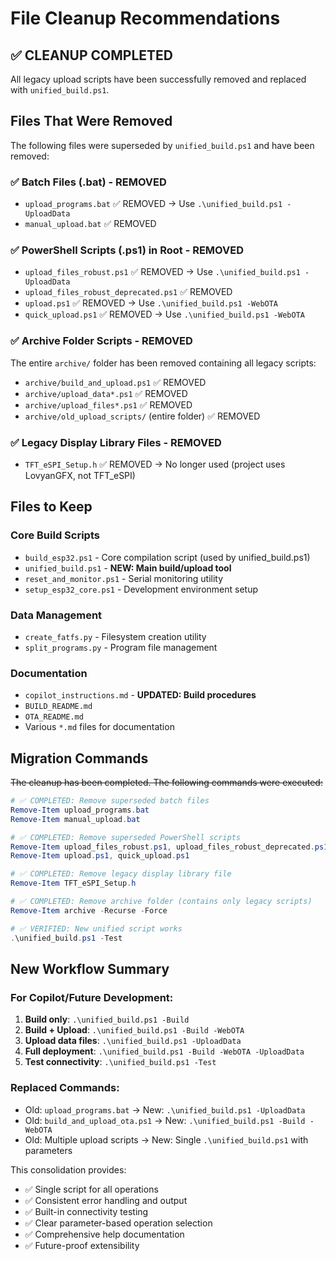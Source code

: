# File Cleanup Recommendations

## ✅ CLEANUP COMPLETED
All legacy upload scripts have been successfully removed and replaced with `unified_build.ps1`.

## Files That Were Removed
The following files were superseded by `unified_build.ps1` and have been removed:

### ✅ Batch Files (.bat) - REMOVED
- `upload_programs.bat` ✅ REMOVED → Use `.\unified_build.ps1 -UploadData`
- `manual_upload.bat` ✅ REMOVED

### ✅ PowerShell Scripts (.ps1) in Root - REMOVED
- `upload_files_robust.ps1` ✅ REMOVED → Use `.\unified_build.ps1 -UploadData`
- `upload_files_robust_deprecated.ps1` ✅ REMOVED
- `upload.ps1` ✅ REMOVED → Use `.\unified_build.ps1 -WebOTA`
- `quick_upload.ps1` ✅ REMOVED → Use `.\unified_build.ps1 -WebOTA`

### ✅ Archive Folder Scripts - REMOVED
The entire `archive/` folder has been removed containing all legacy scripts:
- `archive/build_and_upload.ps1` ✅ REMOVED
- `archive/upload_data*.ps1` ✅ REMOVED
- `archive/upload_files*.ps1` ✅ REMOVED
- `archive/old_upload_scripts/` (entire folder) ✅ REMOVED

### ✅ Legacy Display Library Files - REMOVED
- `TFT_eSPI_Setup.h` ✅ REMOVED → No longer used (project uses LovyanGFX, not TFT_eSPI)

## Files to Keep

### Core Build Scripts
- `build_esp32.ps1` - Core compilation script (used by unified_build.ps1)
- `unified_build.ps1` - **NEW: Main build/upload tool**
- `reset_and_monitor.ps1` - Serial monitoring utility
- `setup_esp32_core.ps1` - Development environment setup

### Data Management
- `create_fatfs.py` - Filesystem creation utility
- `split_programs.py` - Program file management

### Documentation
- `copilot_instructions.md` - **UPDATED: Build procedures**
- `BUILD_README.md`
- `OTA_README.md`
- Various `*.md` files for documentation

## Migration Commands

~~The cleanup has been completed. The following commands were executed:~~

```powershell
# ✅ COMPLETED: Remove superseded batch files
Remove-Item upload_programs.bat
Remove-Item manual_upload.bat

# ✅ COMPLETED: Remove superseded PowerShell scripts
Remove-Item upload_files_robust.ps1, upload_files_robust_deprecated.ps1
Remove-Item upload.ps1, quick_upload.ps1

# ✅ COMPLETED: Remove legacy display library file
Remove-Item TFT_eSPI_Setup.h

# ✅ COMPLETED: Remove archive folder (contains only legacy scripts)
Remove-Item archive -Recurse -Force

# ✅ VERIFIED: New unified script works
.\unified_build.ps1 -Test
```

## New Workflow Summary

### For Copilot/Future Development:
1. **Build only**: `.\unified_build.ps1 -Build`
2. **Build + Upload**: `.\unified_build.ps1 -Build -WebOTA`
3. **Upload data files**: `.\unified_build.ps1 -UploadData`
4. **Full deployment**: `.\unified_build.ps1 -Build -WebOTA -UploadData`
5. **Test connectivity**: `.\unified_build.ps1 -Test`

### Replaced Commands:
- Old: `upload_programs.bat` → New: `.\unified_build.ps1 -UploadData`
- Old: `build_and_upload_ota.ps1` → New: `.\unified_build.ps1 -Build -WebOTA`
- Old: Multiple upload scripts → New: Single `.\unified_build.ps1` with parameters

This consolidation provides:
- ✅ Single script for all operations
- ✅ Consistent error handling and output
- ✅ Built-in connectivity testing
- ✅ Clear parameter-based operation selection
- ✅ Comprehensive help documentation
- ✅ Future-proof extensibility
